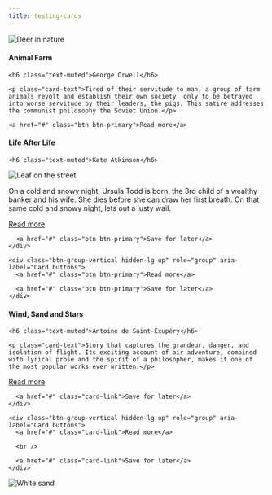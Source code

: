 ```yaml
---
title: testing-cards
---
```


<!-- Card -->
<article class="card animated fadeInLeft">
  <img class="card-img-top img-responsive" src="https://snap-photos.s3.amazonaws.com/img-thumbs/960w/1U2EGZ07GU.jpg" alt="Deer in nature" />

  <div class="card-block">
    <h4 class="card-title">Animal Farm</h4>

    <h6 class="text-muted">George Orwell</h6>

    <p class="card-text">Tired of their servitude to man, a group of farm animals revolt and establish their own society, only to be betrayed into worse servitude by their leaders, the pigs. This satire addresses the communist philosophy the Soviet Union.</p>

    <a href="#" class="btn btn-primary">Read more</a>
  </div>
</article><!-- .end Card ->

<!-- Card -->
<article class="card animated fadeInUp">
  <div class="card-block">
    <h4 class="card-title">Life After Life</h4>

    <h6 class="text-muted">Kate Atkinson</h6>
  </div>

  <img class="img-responsive" src="https://snap-photos.s3.amazonaws.com/img-thumbs/960w/SYC0YBA37V.jpg" alt="Leaf on the street" />

  <div class="card-block">
    <p class="card-text">On a cold and snowy night, Ursula Todd is born, the 3rd child of a wealthy banker and his wife. She dies before she can draw her first breath. On that same cold and snowy night, lets out a lusty wail.</p>
  </div>

  <div class="card-block text-center">
    <div class="btn-group hidden-sm-down hidden-md-down" role="group" aria-label="Card buttons">
      <a href="#" class="btn btn-primary">Read more</a>

      <a href="#" class="btn btn-primary">Save for later</a>
    </div>

    <div class="btn-group-vertical hidden-lg-up" role="group" aria-label="Card buttons">
      <a href="#" class="btn btn-primary">Read more</a>

      <a href="#" class="btn btn-primary">Save for later</a>
    </div>
  </div>
</article><!-- .end Card ->

<!-- Card -->
<article class="card animated fadeInRight">
  <div class="card-block">
    <h4 class="card-title">Wind, Sand and Stars</h4>

    <h6 class="text-muted">Antoine de Saint-Exupéry</h6>

    <p class="card-text">Story that captures the grandeur, danger, and isolation of flight. Its exciting account of air adventure, combined with lyrical prose and the spirit of a philosopher, makes it one of the most popular works ever written.</p>
  </div>

  <div class="card-block text-center">
    <div class="btn-group hidden-sm-down hidden-md-down" role="group" aria-label="Card buttons">
      <a href="#" class="card-link">Read more</a>

      <a href="#" class="card-link">Save for later</a>
    </div>

    <div class="btn-group-vertical hidden-lg-up" role="group" aria-label="Card buttons">
      <a href="#" class="card-link">Read more</a>

      <br />

      <a href="#" class="card-link">Save for later</a>
    </div>
  </div>

  <img class="card-img-bottom img-responsive" src="https://snap-photos.s3.amazonaws.com/img-thumbs/960w/8SALDQRRZX.jpg" alt="White sand" />
</article><!-- .end Card ->